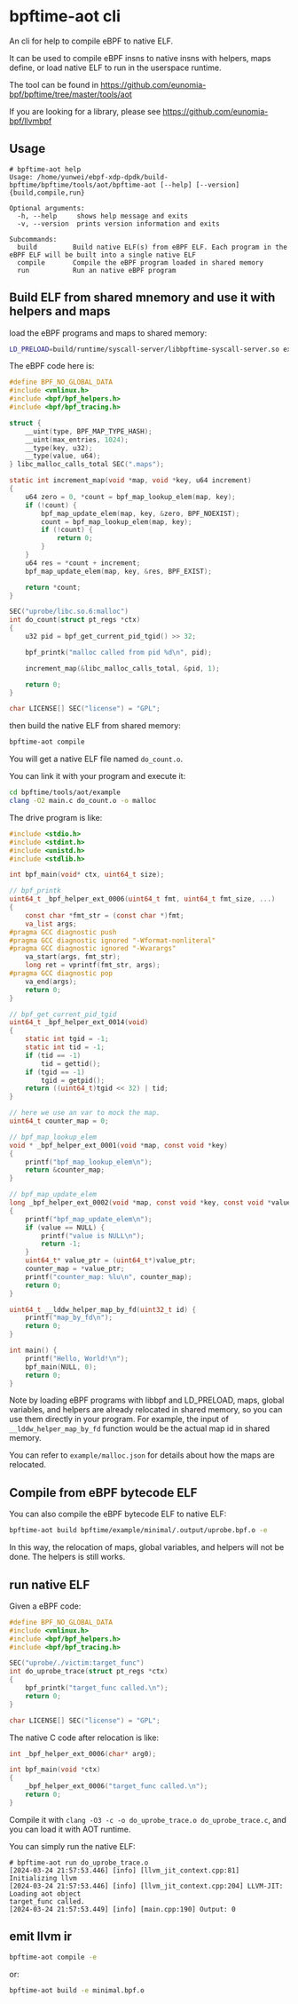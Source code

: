 # bpftime-aot cli

An cli for help to compile eBPF to native ELF.

It can be used to compile eBPF insns to native insns with helpers, maps define, or load native ELF to run in the userspace runtime.

The tool can be found in <https://github.com/eunomia-bpf/bpftime/tree/master/tools/aot>

If you are looking for a library, please see <https://github.com/eunomia-bpf/llvmbpf>

## Usage

```console
# bpftime-aot help
Usage: /home/yunwei/ebpf-xdp-dpdk/build-bpftime/bpftime/tools/aot/bpftime-aot [--help] [--version] {build,compile,run}

Optional arguments:
  -h, --help     shows help message and exits 
  -v, --version  prints version information and exits 

Subcommands:
  build         Build native ELF(s) from eBPF ELF. Each program in the eBPF ELF will be built into a single native ELF
  compile       Compile the eBPF program loaded in shared memory
  run           Run an native eBPF program
```

## Build ELF from shared mnemory and use it with helpers and maps

load the eBPF programs and maps to shared memory:

```sh
LD_PRELOAD=build/runtime/syscall-server/libbpftime-syscall-server.so example/malloc/malloc
```

The eBPF code here is:

```c
#define BPF_NO_GLOBAL_DATA
#include <vmlinux.h>
#include <bpf/bpf_helpers.h>
#include <bpf/bpf_tracing.h>

struct {
    __uint(type, BPF_MAP_TYPE_HASH);
    __uint(max_entries, 1024);
    __type(key, u32);
    __type(value, u64);
} libc_malloc_calls_total SEC(".maps");

static int increment_map(void *map, void *key, u64 increment)
{
    u64 zero = 0, *count = bpf_map_lookup_elem(map, key);
    if (!count) {
        bpf_map_update_elem(map, key, &zero, BPF_NOEXIST);
        count = bpf_map_lookup_elem(map, key);
        if (!count) {
            return 0;
        }
    }
    u64 res = *count + increment;
    bpf_map_update_elem(map, key, &res, BPF_EXIST);

    return *count;
}

SEC("uprobe/libc.so.6:malloc")
int do_count(struct pt_regs *ctx)
{
    u32 pid = bpf_get_current_pid_tgid() >> 32;

    bpf_printk("malloc called from pid %d\n", pid);

    increment_map(&libc_malloc_calls_total, &pid, 1);

    return 0;
}

char LICENSE[] SEC("license") = "GPL";
```

then build the native ELF from shared memory:

```sh
bpftime-aot compile
```

You will get a native ELF file named `do_count.o`.

You can link it with your program and execute it:

```sh
cd bpftime/tools/aot/example
clang -O2 main.c do_count.o -o malloc
```

The drive program is like:

```c
#include <stdio.h>
#include <stdint.h>
#include <unistd.h>
#include <stdlib.h>

int bpf_main(void* ctx, uint64_t size);

// bpf_printk
uint64_t _bpf_helper_ext_0006(uint64_t fmt, uint64_t fmt_size, ...)
{
    const char *fmt_str = (const char *)fmt;
    va_list args;
#pragma GCC diagnostic push
#pragma GCC diagnostic ignored "-Wformat-nonliteral"
#pragma GCC diagnostic ignored "-Wvarargs"
    va_start(args, fmt_str);
    long ret = vprintf(fmt_str, args);
#pragma GCC diagnostic pop
    va_end(args);
    return 0;
}

// bpf_get_current_pid_tgid
uint64_t _bpf_helper_ext_0014(void)
{
    static int tgid = -1;
    static int tid = -1;
    if (tid == -1)
        tid = gettid();
    if (tgid == -1)
        tgid = getpid();
    return ((uint64_t)tgid << 32) | tid;
}

// here we use an var to mock the map.
uint64_t counter_map = 0;

// bpf_map_lookup_elem
void * _bpf_helper_ext_0001(void *map, const void *key)
{
    printf("bpf_map_lookup_elem\n");
    return &counter_map;
}

// bpf_map_update_elem
long _bpf_helper_ext_0002(void *map, const void *key, const void *value, uint64_t flags)
{
    printf("bpf_map_update_elem\n");
    if (value == NULL) {
        printf("value is NULL\n");
        return -1;
    }
    uint64_t* value_ptr = (uint64_t*)value_ptr;
    counter_map = *value_ptr;
    printf("counter_map: %lu\n", counter_map);
    return 0;
}

uint64_t __lddw_helper_map_by_fd(uint32_t id) {
    printf("map_by_fd\n");
    return 0;
}

int main() {
    printf("Hello, World!\n");
    bpf_main(NULL, 0);
    return 0;
}
```

Note by loading eBPF programs with libbpf and LD_PRELOAD, maps, global variables, and helpers are already relocated in shared memory, so you can use them directly in your program. For example, the input of `__lddw_helper_map_by_fd` function would be the actual map id in shared memory.

You can refer to `example/malloc.json` for details about how the maps are relocated.

## Compile from eBPF bytecode ELF

You can also compile the eBPF bytecode ELF to native ELF:

```sh
bpftime-aot build bpftime/example/minimal/.output/uprobe.bpf.o -e
```

In this way, the relocation of maps, global variables, and helpers will not be done. The helpers is still works.

## run native ELF

Given a eBPF code:

```c
#define BPF_NO_GLOBAL_DATA
#include <vmlinux.h>
#include <bpf/bpf_helpers.h>
#include <bpf/bpf_tracing.h>

SEC("uprobe/./victim:target_func")
int do_uprobe_trace(struct pt_regs *ctx)
{
    bpf_printk("target_func called.\n");
    return 0;
}

char LICENSE[] SEC("license") = "GPL";
```

The native C code after relocation is like:

```c
int _bpf_helper_ext_0006(char* arg0);

int bpf_main(void *ctx)
{
    _bpf_helper_ext_0006("target_func called.\n");
    return 0;
}
```

Compile it with `clang -O3 -c -o do_uprobe_trace.o do_uprobe_trace.c`, and you can load it with AOT runtime.

You can simply run the native ELF:

```console
# bpftime-aot run do_uprobe_trace.o 
[2024-03-24 21:57:53.446] [info] [llvm_jit_context.cpp:81] Initializing llvm
[2024-03-24 21:57:53.446] [info] [llvm_jit_context.cpp:204] LLVM-JIT: Loading aot object
target_func called.
[2024-03-24 21:57:53.449] [info] [main.cpp:190] Output: 0
```

## emit llvm ir

```sh
bpftime-aot compile -e
```

or:

```sh
bpftime-aot build -e minimal.bpf.o
```
